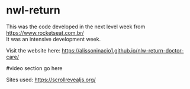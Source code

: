 # nwl-return
This was the code developed in the next level week from  https://www.rocketseat.com.br/  
It was an intensive development week. 


Visit the website here: https://alissoninacio1.github.io/nlw-return-doctor-care/

#video section go here
     
Sites used:
https://scrollrevealjs.org/

